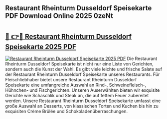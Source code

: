 ## Restaurant Rheinturm Dusseldorf Speisekarte PDF Download Online 2025 0zeNt

# <h2><a href="http://gc7yg6.nevu.top/?p=Restaurant+Rheinturm+Dusseldorf+Speisekarte">🔗 👉🔴 Restaurant Rheinturm Dusseldorf Speisekarte 2025 PDF</a></h2>

[![Restaurant Rheinturm Dusseldorf Speisekarte 2025 PDF](https://i.imgur.com/dBaPXMq.png)](http://gc7yg6.nevu.top/?p=Restaurant+Rheinturm+Dusseldorf+Speisekarte)
Die Restaurant Rheinturm Dusseldorf Speisekarte ist nicht nur eine Liste von Gerichten, sondern auch die Kunst der Wahl. Es gibt viele leichte und frische Salate auf der Restaurant Rheinturm Dusseldorf Speisekarte unseres Restaurants. Für Fleischliebhaber bietet unsere Restaurant Rheinturm Dusseldorf Speisekarte eine umfangreiche Auswahl an Rind-, Schweinefleisch-, Hühnchen- und Fischgerichten. Unseren Auserwählten bieten wir exquisite Gerichte wie Schaschlik und Steak an, die auf fettem Feuer zubereitet werden. Unsere Restaurant Rheinturm Dusseldorf Speisekarte umfasst eine große Auswahl an Desserts, von klassischen Torten und Kuchen bis hin zu exquisiten Crème Brûlée und Schokoladenüberraschungen.
